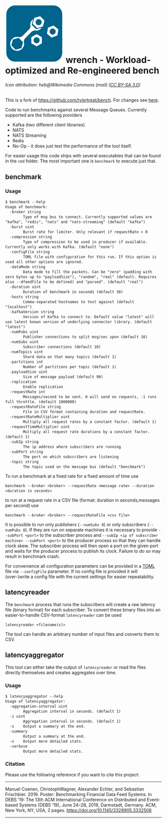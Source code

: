 # [![Image](wrench.svg)](https://commons.wikimedia.org/wiki/File:HEB_project_flow_icon_03_wrench_and_nuts.svg) wrench - Workload-optimized and Re-engineered bench #
###### Icon attribution: heb@Wikimedia Commons (mail) [[CC BY-SA 3.0](https://creativecommons.org/licenses/by-sa/3.0)] ######

This is a fork of https://github.com/tylertreat/bench. For changes see [here](CHANGES.md).

Code to run benchmarks against several Message Queues. Currently supported are the following providers
- Kafka (two different client libraries)
- NATS
- NATS Streaming
- Redis
- No-Op - it does just test the performance of the tool itself.

For easier usage this code ships with several executables that can be found in the `cmd` folder. The most important one is `benchmark` to execute just that.

## benchmark ##
### Usage ###
```
$ benchmark --help
Usage of benchmark:
  -broker string
        Type of msg bus to connect. Currently supported values are "kafka", "redis", "nats" and "nats-streaming" (default "kafka")
  -burst uint
        Burst rate for limiter. Only relevant if requestRate > 0
  -compression string
        Type of compression to be used in producer if available. Currently only works with Kafka. (default "none")
  -configFile string
        TOML file with configuration for this run. If this option is used all other options are ignored.
  -dataMode string
        Data mode to fill the packets. Can be "zero" (padding with zero bytes up to "payloadSize"), "random", "real" (default. Requires also --dfeedFile to be defined) and "parsed". (default "real")
  -duration uint
        Duration of benchmark in seconds (default 30)
  -hosts string
        Comma-separated hostnames to test against (default "localhost")
  -kafkaVersion string
        Version of Kafka to connect to. Default value "latest" will use latest known version of underlying connector library. (default "latest")
  -numPubs uint
        Publisher connections to split msg/sec upon (default 10)
  -numSubs uint
        Subscriber connections (default 10)
  -numTopics uint
        Shard data on that many topics (default 1)
  -partitions int
        Number of partitions per topic (default 1)
  -payloadSize uint
        Size of message payload (default 90)
  -replication
        Enable replication
  -requestRate int
        Messages/second to be sent. 0 will send no requests, -1 runs full throttle. (default 1000000)
  -requestRateFile string
        File in CSV format containing duration and requestRate.
  -requestRateMultiplier uint
        Multiply all request rates by a constant factor. (default 1)
  -requestTimeMultiplier uint
        Multiply all request rate durations by a constant factor. (default 1)
  -subIp string
        The ip address where subscribers are running
  -subPort string
        The port on which subscribers are listening
  -topic string
        The topic used on the message bus (default "benchmark")
```

To run a benchmark at a fixed rate for a fixed amount of time use
```
benchmark --broker <broker> --requestRate <message rate> --duration <duration in seconds>
```
to run at a request rate in a CSV file (format: duration in seconds,messages per second) use
```
benchmark --broker <broker> --requestRateFile <csv file>
```

It is possible to run only publishers (`--numSubs 0`) or only subscribers (`--numPubs 0`). If they are run on separate machines it is necessary to provide `--subPort <port>` to the subscriber process and `--subIp <ip of subscriber machine> --subPort <port>` to the producer process so that they can handle clock skew. The subscriber process will then open a port on the given port and waits for the producer process to publish its clock. Failure to do so may result in benchmark crash.

For convenience all configuration parameters can be provided in a [TOML](https://github.com/toml-lang/toml) file via `--configFile` parameter. If no config file is provided it will (over-)write a config file with the current settings for easier repeatability.

## latencyreader ##
The `benchmark` process that runs the subscribers will create a raw latency file (binary format) for each subscriber. To convert these binary files into an easier-to-handle CSV-format `latencyreader` can be used
```
latencyreader <filename(s)>
```
The tool can handle an arbitrary number of input files and converts them to CSV.

## latencyaggregator ##
This tool can either take the output of `latencyreader` or read the files directly themselves and creates aggregates over time.

### Usage ###
```
$ latencyaggregator --help
Usage of latencyaggregator:
  -aggregation-interval uint
        Aggregation interval in seconds. (default 1)
  -i uint
        Aggregation interval in seconds. (default 1)
  -s    Output a summary at the end.
  -summary
        Output a summary at the end.
  -v    Output more detailed stats.
  -verbose
        Output more detailed stats.
```


### Citation ###
Please use the following reference if you want to cite this project:

---

Manuel Coenen, ChristophWagner, Alexander Echler, and Sebastian Frischbier.
2019. Poster: Benchmarking Financial Data Feed Systems. In DEBS
’19: The 13th ACM International Conference on Distributed and Event-based
Systems (DEBS ’19), June 24–28, 2019, Darmstadt, Germany. ACM, New York,
NY, USA, 2 pages. https://doi.org/10.1145/3328905.3332506

---
